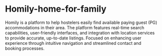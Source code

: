# Homily-home-for-family

Homily is a platform to help hostelers easily find available paying guest (PG) accommodations in their area. The
platform features real-time search capabilities, user-friendly interfaces, and integration with location services to
provide accurate, up-to-date listings. Focused on enhancing user experience through intuitive navigation and
streamlined contact and booking processes.
